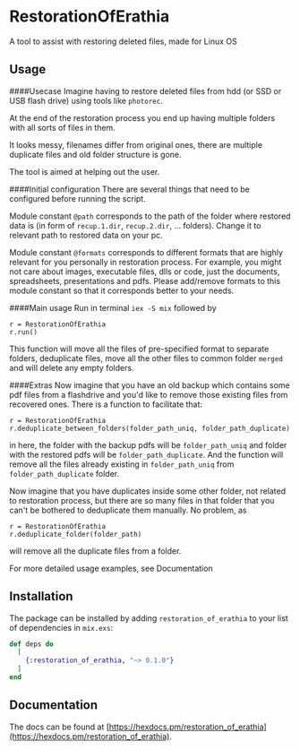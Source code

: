 # RestorationOfErathia

A tool to assist with restoring deleted files, made for Linux OS


## Usage
####Usecase
Imagine having to restore deleted files from hdd (or SSD or USB flash drive) using tools like `photorec`.

At the end of the restoration process you end up having multiple folders with all sorts of files in them.

It looks messy, filenames differ from original ones, there are multiple duplicate files and old folder structure is gone.

The tool is aimed at helping out the user.

####Initial configuration
There are several things that need to be configured before running the script.

Module constant `@path` corresponds to the path of the folder where restored data is (in form of `recup.1.dir`, `recup.2.dir`, ... folders).
Change it to relevant path to restored data on your pc.

Module constant `@formats` corresponds to different formats that are highly relevant for you personally in restoration process.
For example, you might not care about images, executable files, dlls or code, just the documents, spreadsheets, presentations and pdfs.
Please add/remove formats to this module constant so that it corresponds better to your needs.

####Main usage
Run in terminal `iex -S mix` followed by
```
r = RestorationOfErathia
r.run()
```

This function will move all the files of pre-specified format to separate folders,
deduplicate files, move all the other files to
common folder `merged` and will delete any empty folders. 

####Extras
Now imagine that you have an old backup which contains some pdf files from a flashdrive and you'd like 
to remove those existing files from recovered ones. There is a function to facilitate that:

```
r = RestorationOfErathia
r.deduplicate_between_folders(folder_path_uniq, folder_path_duplicate)
```
in here, the folder with the backup pdfs will be `folder_path_uniq` and folder with the restored pdfs will
be `folder_path_duplicate`. And the function will remove all the files already existing in `folder_path_uniq` from
`folder_path_duplicate` folder.

Now imagine that you have duplicates inside some other folder, not related to restoration process, but there are
so many files in that folder that you can't be bothered to deduplicate them manually. No problem, as
```
r = RestorationOfErathia
r.deduplicate_folder(folder_path)
```
will remove all the duplicate files from a folder.

For more detailed usage examples, see Documentation

## Installation

The package can be installed by adding `restoration_of_erathia` to your list of dependencies in `mix.exs`:

```elixir
def deps do
  [
    {:restoration_of_erathia, "~> 0.1.0"}
  ]
end
```

## Documentation

The docs can be found at [https://hexdocs.pm/restoration_of_erathia](https://hexdocs.pm/restoration_of_erathia).

